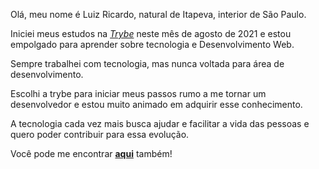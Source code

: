 Olá, meu nome é Luiz Ricardo, natural de Itapeva, interior de São Paulo.

Iniciei meus estudos na _[Trybe](https://app.betrybe.com/)_ neste mês de agosto de 2021 e estou empolgado para aprender sobre tecnologia e Desenvolvimento Web.

Sempre trabalhei com tecnologia, mas nunca voltada para área de desenvolvimento.

Escolhi a trybe para iniciar meus passos rumo a me tornar um desenvolvedor e estou muito animado em adquirir esse conhecimento.

A tecnologia cada vez mais busca ajudar e facilitar a vida das pessoas e quero poder contribuir para essa evolução.

Você pode me encontrar __[aqui](www.linkedin.com/in/luizricardo41)__ também!
